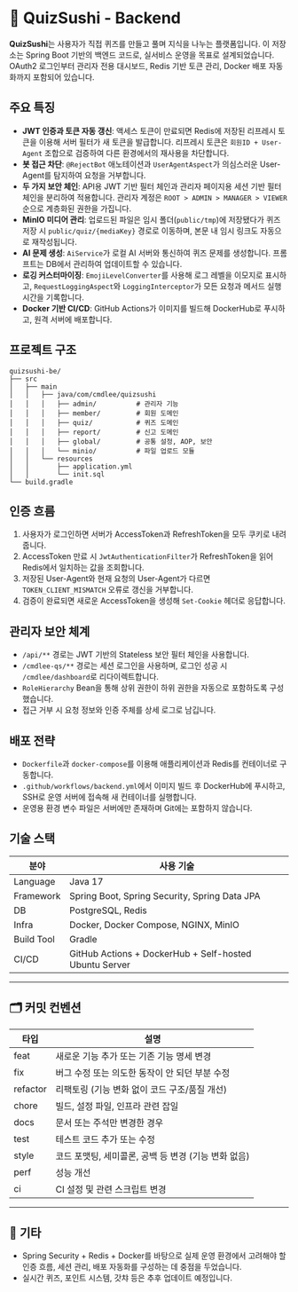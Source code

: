 # 🍣 QuizSushi - Backend

**QuizSushi**는 사용자가 직접 퀴즈를 만들고 풀며 지식을 나누는 플랫폼입니다. 이 저장소는 Spring Boot 기반의 백엔드 코드로, 실서비스 운영을 목표로 설계되었습니다. 
OAuth2 로그인부터 관리자 전용 대시보드, Redis 기반 토큰 관리, Docker 배포 자동화까지 포함되어 있습니다.

## 주요 특징

- **JWT 인증과 토큰 자동 갱신**: 액세스 토큰이 만료되면 Redis에 저장된 리프레시 토큰을 이용해 서버 필터가 새 토큰을 발급합니다. 리프레시 토큰은 `회원ID + User-Agent` 조합으로 검증하여 다른 환경에서의 재사용을 차단합니다.
- **봇 접근 차단**: `@RejectBot` 애노테이션과 `UserAgentAspect`가 의심스러운 User-Agent를 탐지하여 요청을 거부합니다.
- **두 가지 보안 체인**: API용 JWT 기반 필터 체인과 관리자 페이지용 세션 기반 필터 체인을 분리하여 적용합니다. 관리자 계정은 `ROOT > ADMIN > MANAGER > VIEWER` 순으로 계층화된 권한을 가집니다.
- **MinIO 미디어 관리**: 업로드된 파일은 임시 폴더(`public/tmp`)에 저장됐다가 퀴즈 저장 시 `public/quiz/{mediaKey}` 경로로 이동하며, 본문 내 임시 링크도 자동으로 재작성됩니다.
- **AI 문제 생성**: `AiService`가 로컬 AI 서버와 통신하여 퀴즈 문제를 생성합니다. 프롬프트는 DB에서 관리하여 업데이트할 수 있습니다.
- **로깅 커스터마이징**: `EmojiLevelConverter`를 사용해 로그 레벨을 이모지로 표시하고, `RequestLoggingAspect`와 `LoggingInterceptor`가 모든 요청과 메서드 실행 시간을 기록합니다.
- **Docker 기반 CI/CD**: GitHub Actions가 이미지를 빌드해 DockerHub로 푸시하고, 원격 서버에 배포합니다.

## 프로젝트 구조

```
quizsushi-be/
├── src
│   ├── main
│   │   ├── java/com/cmdlee/quizsushi
│   │   │   ├── admin/          # 관리자 기능
│   │   │   ├── member/         # 회원 도메인
│   │   │   ├── quiz/           # 퀴즈 도메인
│   │   │   ├── report/         # 신고 도메인
│   │   │   ├── global/         # 공통 설정, AOP, 보안
│   │   │   └── minio/          # 파일 업로드 모듈
│   │   └── resources
│   │       ├── application.yml
│   │       └── init.sql
└── build.gradle
```

## 인증 흐름

1. 사용자가 로그인하면 서버가 AccessToken과 RefreshToken을 모두 쿠키로 내려줍니다.
2. AccessToken 만료 시 `JwtAuthenticationFilter`가 RefreshToken을 읽어 Redis에서 일치하는 값을 조회합니다.
3. 저장된 User-Agent와 현재 요청의 User-Agent가 다르면 `TOKEN_CLIENT_MISMATCH` 오류로 갱신을 거부합니다.
4. 검증이 완료되면 새로운 AccessToken을 생성해 `Set-Cookie` 헤더로 응답합니다.

## 관리자 보안 체계

- `/api/**` 경로는 JWT 기반의 Stateless 보안 필터 체인을 사용합니다.
- `/cmdlee-qs/**` 경로는 세션 로그인을 사용하며, 로그인 성공 시 `/cmdlee/dashboard`로 리다이렉트합니다.
- `RoleHierarchy` Bean을 통해 상위 권한이 하위 권한을 자동으로 포함하도록 구성했습니다.
- 접근 거부 시 요청 정보와 인증 주체를 상세 로그로 남깁니다.

## 배포 전략

- `Dockerfile`과 `docker-compose`를 이용해 애플리케이션과 Redis를 컨테이너로 구동합니다.
- `.github/workflows/backend.yml`에서 이미지 빌드 후 DockerHub에 푸시하고, SSH로 운영 서버에 접속해 새 컨테이너를 실행합니다.
- 운영용 환경 변수 파일은 서버에만 존재하며 Git에는 포함하지 않습니다.


## 기술 스택

| 분야       | 사용 기술                                                    |
|------------|---------------------------------------------------------------|
| Language   | Java 17                                                      |
| Framework  | Spring Boot, Spring Security, Spring Data JPA               |
| DB         | PostgreSQL, Redis                                           |
| Infra      | Docker, Docker Compose, NGINX, MinIO                         |
| Build Tool | Gradle                                                       |
| CI/CD      | GitHub Actions + DockerHub + Self-hosted Ubuntu Server       |
---

## 🗂 커밋 컨벤션

| 타입 | 설명 |
|------|------|
| feat | 새로운 기능 추가 또는 기존 기능 명세 변경 |
| fix | 버그 수정 또는 의도한 동작이 안 되던 부분 수정 |
| refactor | 리팩토링 (기능 변화 없이 코드 구조/품질 개선) |
| chore | 빌드, 설정 파일, 인프라 관련 잡일 |
| docs | 문서 또는 주석만 변경한 경우 |
| test | 테스트 코드 추가 또는 수정 |
| style | 코드 포맷팅, 세미콜론, 공백 등 변경 (기능 변화 없음) |
| perf | 성능 개선 |
| ci | CI 설정 및 관련 스크립트 변경 |

---

## 💬 기타

- Spring Security + Redis + Docker를 바탕으로 실제 운영 환경에서 고려해야 할 인증 흐름, 세션 관리, 배포 자동화를 구성하는 데 중점을 두었습니다.
- 실시간 퀴즈, 포인트 시스템, 갓챠 등은 추후 업데이트 예정입니다.

